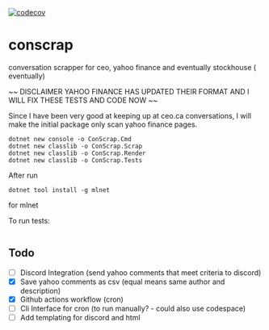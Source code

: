 [![codecov](https://codecov.io/gh/dli-invest/conscrap/branch/main/graph/badge.svg?token=1Tlyaj0OO4)](https://codecov.io/gh/dli-invest/conscrap)


# conscrap
conversation scrapper for ceo, yahoo finance and eventually stockhouse ( eventually)

~~ DISCLAIMER YAHOO FINANCE HAS UPDATED THEIR FORMAT AND I WILL FIX THESE TESTS AND CODE NOW ~~

Since I have been very good at keeping up at ceo.ca conversations, I will make the initial package only scan yahoo finance pages.

```
dotnet new console -o ConScrap.Cmd
dotnet new classlib -o ConScrap.Scrap
dotnet new classlib -o ConScrap.Render
dotnet new classlib -o ConScrap.Tests
```

After run 

```
dotnet tool install -g mlnet
```

for mlnet


To run tests:

```sh
```

## Todo

- [ ] Discord Integration (send yahoo comments that meet criteria to discord)
- [x] Save yahoo comments as csv (equal means same author and description)
- [x] Github actions workflow (cron)
- [ ] Cli Interface for cron (to run manually? - could also use codespace)
- [ ] Add templating for discord and html
